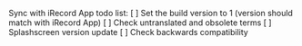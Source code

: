 Sync with iRecord App todo list:
[ ] Set the build version to 1 (version should match with iRecord App)
[ ] Check untranslated and obsolete terms
[ ] Splashscreen version update
[ ] Check backwards compatibility